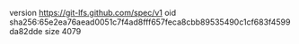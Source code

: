 version https://git-lfs.github.com/spec/v1
oid sha256:65e2ea76aead0051c7f4ad8fff657feca8cbb89535490c1cf683f4599da82dde
size 4079
